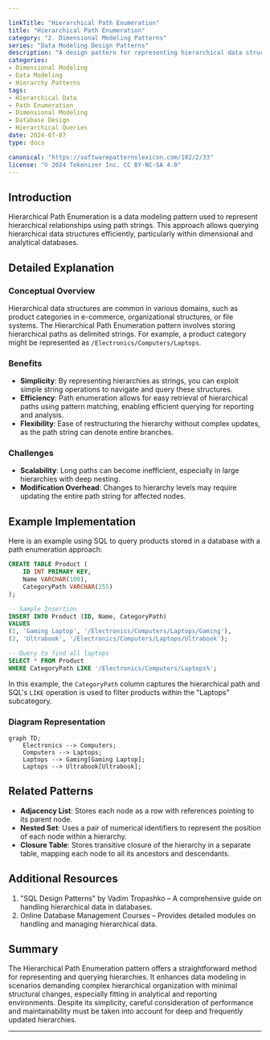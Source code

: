 ```yaml
---

linkTitle: "Hierarchical Path Enumeration"
title: "Hierarchical Path Enumeration"
category: "2. Dimensional Modeling Patterns"
series: "Data Modeling Design Patterns"
description: "A design pattern for representing hierarchical data structures using path strings, enabling efficient hierarchical queries within dimensional modeling contexts."
categories:
- Dimensional Modeling
- Data Modeling
- Hierarchy Patterns
tags:
- Hierarchical Data
- Path Enumeration
- Dimensional Modeling
- Database Design
- Hierarchical Queries
date: 2024-07-07
type: docs

canonical: "https://softwarepatternslexicon.com/102/2/33"
license: "© 2024 Tokenizer Inc. CC BY-NC-SA 4.0"
---
```


## Introduction
Hierarchical Path Enumeration is a data modeling pattern used to represent hierarchical relationships using path strings. This approach allows querying hierarchical data structures efficiently, particularly within dimensional and analytical databases.

## Detailed Explanation

### Conceptual Overview
Hierarchical data structures are common in various domains, such as product categories in e-commerce, organizational structures, or file systems. The Hierarchical Path Enumeration pattern involves storing hierarchical paths as delimited strings. For example, a product category might be represented as `/Electronics/Computers/Laptops`.

### Benefits
- **Simplicity**: By representing hierarchies as strings, you can exploit simple string operations to navigate and query these structures.
- **Efficiency**: Path enumeration allows for easy retrieval of hierarchical paths using pattern matching, enabling efficient querying for reporting and analysis.
- **Flexibility**: Ease of restructuring the hierarchy without complex updates, as the path string can denote entire branches.

### Challenges
- **Scalability**: Long paths can become inefficient, especially in large hierarchies with deep nesting.
- **Modification Overhead**: Changes to hierarchy levels may require updating the entire path string for affected nodes.
  
## Example Implementation

Here is an example using SQL to query products stored in a database with a path enumeration approach:

```sql
CREATE TABLE Product (
    ID INT PRIMARY KEY,
    Name VARCHAR(100),
    CategoryPath VARCHAR(255)
);

-- Sample Insertion
INSERT INTO Product (ID, Name, CategoryPath)
VALUES
(1, 'Gaming Laptop', '/Electronics/Computers/Laptops/Gaming'),
(2, 'Ultrabook', '/Electronics/Computers/Laptops/Ultrabook');

-- Query to find all laptops
SELECT * FROM Product
WHERE CategoryPath LIKE '/Electronics/Computers/Laptops%';
```

In this example, the `CategoryPath` column captures the hierarchical path and SQL's `LIKE` operation is used to filter products within the "Laptops" subcategory.

### Diagram Representation

```mermaid
graph TD;
    Electronics --> Computers;
    Computers --> Laptops;
    Laptops --> Gaming[Gaming Laptop];
    Laptops --> Ultrabook[Ultrabook];
```

## Related Patterns

- **Adjacency List**: Stores each node as a row with references pointing to its parent node.
- **Nested Set**: Uses a pair of numerical identifiers to represent the position of each node within a hierarchy.
- **Closure Table**: Stores transitive closure of the hierarchy in a separate table, mapping each node to all its ancestors and descendants.

## Additional Resources

1. "SQL Design Patterns" by Vadim Tropashko – A comprehensive guide on handling hierarchical data in databases.
2. Online Database Management Courses – Provides detailed modules on handling and managing hierarchical data.

## Summary

The Hierarchical Path Enumeration pattern offers a straightforward method for representing and querying hierarchies. It enhances data modeling in scenarios demanding complex hierarchical organization with minimal structural changes, especially fitting in analytical and reporting environments. Despite its simplicity, careful consideration of performance and maintainability must be taken into account for deep and frequently updated hierarchies.

---
